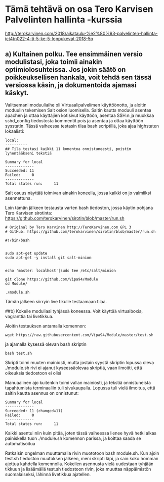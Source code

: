 # Tämä tehtävä on osa Tero Karvisen Palvelinten hallinta -kurssia
http://terokarvinen.com/2018/aikataulu-%e2%80%93-palvelinten-hallinta-ict4tn022-4-ti-5-ke-5-loppukevat-2018-5p

## a) Kultainen polku. Tee ensimmäinen versio modulistasi, joka toimii ainakin optimiolosuhteissa. Jos jokin säätö on poikkeuksellisen hankala, voit tehdä sen tässä versiossa käsin, ja dokumentoida ajamasi käskyt.

Valitsemani moduuliaihe oli Virtuaalipalvelimen käyttöönotto, ja aloitin moduulin tekemisen Salt osion luomisella.
Saltin kautta moduuli asentaa apachen ja ottaa käyttäjien kotisivut käyttöön, asentaa SSH:n ja muokkaa sshd_config tiedostosta kommentit pois ja asentaa ja ottaa käyttöön sysstatin.
Tässä vaiheessa testasin tilaa bash scriptillä, joka ajaa highstaten lokaalisti:

	local:
	----------
	## Tila testasi kaikki 11 komentoa onnistuneesti, poistin lyhentääkseni tekstiä

	Summary for local
	-------------
	Succeeded: 11
	Failed:     0
	-------------
	Total states run:     11


Salt osuus näyttää toimivan ainakin koneella, jossa kaikki on jo valmiiksi asennettuna.

Loin tämän jälkeen testausta varten bash tiedoston, jossa käytin pohjana Tero Karvisen sirotinta: https://github.com/terokarvinen/sirotin/blob/master/run.sh

	# Original by Tero Karvinen http://TeroKarvinen.com GPL 3
	# GitHub: https://github.com/terokarvinen/sirotin/blob/master/run.sh

	#!/bin/bash


	sudo apt-get update
	sudo apt-get -y install git salt-minion


	echo 'master: localhost'|sudo tee /etc/salt/minion

	git clone https://github.com/Vipa94/Module
	cd Module/

	./module.sh


Tämän jälkeen siirryin live tikulle testaamaan tilaa.

##b) Kokeile moduliasi tyhjässä koneessa. Voit käyttää virtualboxia, vagranttia tai livetikkua.



Aloitin testauksen antamalla komennon:

	wget https://raw.githubusercontent.com/Vipa94/Module/master/test.sh

ja ajamalla kysessä olevan bash skriptin

	bash test.sh

Skripti toimi muuten mainiosti, mutta jostain syystä skriptin lopussa oleva
./module.sh rivi ei ajanut kyseessäolevaa skriptiä, vaan ilmoitti, että oikeuksia tiedostoon ei olisi

Manuaalinen ajo kuitenkin toimi vallan mainiosti, ja tekstiä onnistuneista tapahtumista terminaaliin tuli sivukaupalla. Lopussa tuli vielä ilmoitus, että saltin kautta asennus on onnistunut:

	Summary for local
	-------------
	Succeeded: 11 (changed=11)
	Failed:     0
	-------------
	Total states run:     11

Kaikki asentui niin kuin pitää, joten tässä vaiheessa lienee hyvä hetki alkaa painiskella tuon
./module.sh komennon parissa, ja koittaa saada se automatisoitua

Ratkaisin ongelman muuttamalla rivin muototoon bash module.sh. Kun ajoin test.sh tiedoston muutoksen jälkeen,
meni skripti läpi, ja sain koko homman ajettua kahdella komennolla.
Kokeilen asennusta vielä uudestaan tyhjään tikkuun ja lisäämällä test.sh tiedostoon rivin, joka muuttaa näppäimistön suomalaiseksi, lähinnä livetikkua ajatellen.
